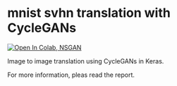 # mnist svhn translation with CycleGANs

[![Open In Colab, NSGAN](https://colab.research.google.com/assets/colab-badge.svg)](https://colab.research.google.com/drive/1cbCDheB1OSzxQWjZ1Ic7o8nUwXSN6dnF)

Image to image translation using CycleGANs in Keras.

For more information, pleas read the report.
